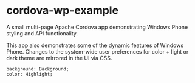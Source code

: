 cordova-wp-example
==================

A small multi-page Apache Cordova app demonstrating Windows Phone styling and API functionality.

This app also demonstrates some of the dynamic features of Windows Phone.  Changes to the system-wide user preferences for color + light or dark theme are mirrored in the UI via CSS.

    background: Background;
    color: Highlight;
